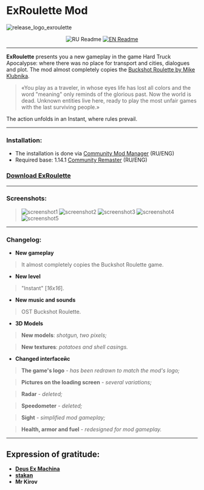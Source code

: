 # ExRoulette Mod

![release_logo_exroulette](https://github.com/user-attachments/assets/9b216be6-d745-41f2-a866-e886b41c29ea)

<div align="center">
  
![RU Readme](https://github.com/user-attachments/assets/591933f1-2f0a-40da-9968-315c64f95f50)   [![EN Readme](https://github.com/user-attachments/assets/4b485c8b-6bce-49cb-912e-2fc13b9a498e)](https://github.com/ejetaxeblevich/ExRouletteMod/blob/main/README.md)

</div>

-----------------------------------------------------------------------------------------------

**ExRoulette** presents you a new gameplay in the game Hard Truck Apocalypse: where there was no place for transport and cities, dialogues and plot. The mod almost completely copies the [Buckshot Roulette by Mike Klubnika](https://store.steampowered.com/app/2835570/Buckshot_Roulette/).
 
> «You play as a traveler, in whose eyes life has lost all colors and the word "meaning" only reminds of the glorious past. Now the world is dead. Unknown entities live here, ready to play the most unfair games with the last surviving people.»

The action unfolds in an Instant, where rules prevail.

-----------------------------------------------------------------------------------------------

### Installation:
- The installation is done via [Community Mod Manager](https://github.com/Zvetkov/ComMod) (RU/ENG)
- Required base: 1.14.1 [Community Remaster](https://github.com/DeusExMachinaTeam/EM-CommunityPatch) (RU/ENG)

### [Download ExRoulette](https://github.com/ejetaxeblevich/ExRouletteMod/releases)

-----------------------------------------------------------------------------------------------

### Screenshots:

> ![screenshot1](https://github.com/user-attachments/assets/1c23bca7-17bf-4b04-95d7-1d6d8f84393e)
> ![screenshot2](https://github.com/user-attachments/assets/96962d72-dfbc-4967-87b9-34aeb82e5faa)
> ![screenshot3](https://github.com/user-attachments/assets/0d1a94e6-ec8c-4c69-87e8-7397d4ca1a7f)
> ![screenshot4](https://github.com/user-attachments/assets/43e3212a-d566-40a3-bd72-4cd034985372)
> ![screenshot5](https://github.com/user-attachments/assets/449b3e76-2c2c-4697-a43b-f8a31e55a799)

-----------------------------------------------------------------------------------------------

### Changelog:

- **New gameplay**
> It almost completely copies the Buckshot Roulette game.

- **New level**
> "Instant" [*16х16*].

- **New music and sounds**
> OST Buckshot Roulette.

- **3D Models**
> **New models**: *shotgun, two pixels;*

> **New textures**: *potatoes and shell casings.*

- **Changed interfaceйс**
> **The game's logo** - *has been redrawn to match the mod's logo;*

> **Pictures on the loading screen** - *several variations;*

> **Radar** - *deleted;*

> **Speedometer** - *deleted;*

> **Sight** - *simplified mod gameplay;*

> **Health, armor and fuel** - *redesigned for mod gameplay.*

-----------------------------------------------------------------------------------------------

## Expression of gratitude:

- **[Deus Ex Machina](https://discord.gg/PVW57kr)**
- **[stakan](https://github.com/stakanyash)**
- **Mr Kirov**
